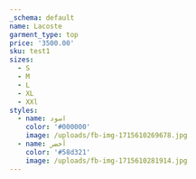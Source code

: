 ```yaml
---
_schema: default
name: Lacoste
garment_type: top
price: '3500.00'
sku: test1
sizes:
  - S
  - M
  - L
  - XL
  - XXl
styles:
  - name: اسود
    color: '#000000'
    image: /uploads/fb-img-1715610269678.jpg
  - name: أخضر
    color: '#58d321'
    image: /uploads/fb-img-1715610281914.jpg
---
```

